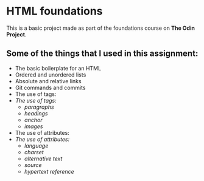 # HTML foundations
This is a basic project made as part of the foundations course on **The Odin Project**.

## Some of the things that I used in this assignment:

- The basic boilerplate for an HTML
- Ordered and unordered lists
- Absolute and relative links
- Git commands and commits
- The use of tags:
- *The use of tags:*
  - *paragraphs*
  - *headings*
  - *anchor*
  - *images*
- The use of attributes:
- *The use of attributes:*
  - *language*
  - *charset*
  - *alternative text*
  - *source*
  - *hypertext reference*

